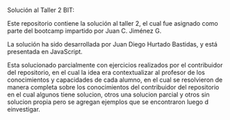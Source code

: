 Solución al Taller 2 BIT:

Este repositorio contiene la solución al taller 2, el cual fue asignado como parte del bootcamp impartido por Juan C. Jiménez G. 	

La solución ha sido desarrollada por Juan Diego Hurtado Bastidas, y está presentada en JavaScript.

Esta solucionado parcialmente con ejercicios realizados por el contribuidor del repositorio, en el cual la idea era contextualizar al profesor
de los conocimientos y capacidades de cada alumno, en el cual se resolvieron de manera completa sobre los conocimientos del contribuidor del repositorio
en el cual algunos tiene solucion, otros una solucion parcial y otros sin solucion propia pero se agregan ejemplos que se encontraron luego d einvestigar.
